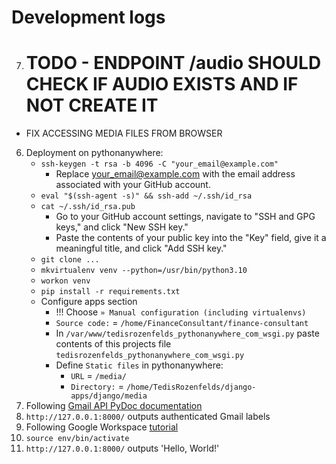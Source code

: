# Development logs
7. # TODO - ENDPOINT /audio SHOULD CHECK IF AUDIO EXISTS AND IF NOT CREATE IT
  - FIX ACCESSING MEDIA FILES FROM BROWSER
6. Deployment on pythonanywhere:
    - `ssh-keygen -t rsa -b 4096 -C "your_email@example.com"`
        - Replace your_email@example.com with the email address associated with your GitHub account.
    - `eval "$(ssh-agent -s)" && ssh-add ~/.ssh/id_rsa`
    - `cat ~/.ssh/id_rsa.pub`
        - Go to your GitHub account settings, navigate to "SSH and GPG keys," and click "New SSH key."
        - Paste the contents of your public key into the "Key" field, give it a meaningful title, and click "Add SSH key."
    - `git clone ...`
    - `mkvirtualenv venv --python=/usr/bin/python3.10`
    - `workon venv`
    - `pip install -r requirements.txt`
    - Configure apps section
        - !!! Choose `» Manual configuration (including virtualenvs)`
        - `Source code:` = `/home/FinanceConsultant/finance-consultant`
        - In `/var/www/tedisrozenfelds_pythonanywhere_com_wsgi.py` paste contents of this projects file `tedisrozenfelds_pythonanywhere_com_wsgi.py`
        - Define `Static files` in pythonanywhere:
            - `URL` = `/media/`
            - `Directory:` = `/home/TedisRozenfelds/django-apps/django/media`
5. Following [Gmail API PyDoc documentation](https://developers.google.com/resources/api-libraries/documentation/gmail/v1/python/latest/gmail_v1.users.messages.html)
4. `http://127.0.0.1:8000/` outputs authenticated Gmail labels
3. Following Google Workspace [tutorial](https://developers.google.com/gmail/api/quickstart/python)
2. `source env/bin/activate`
1. `http://127.0.0.1:8000/` outputs 'Hello, World!'
